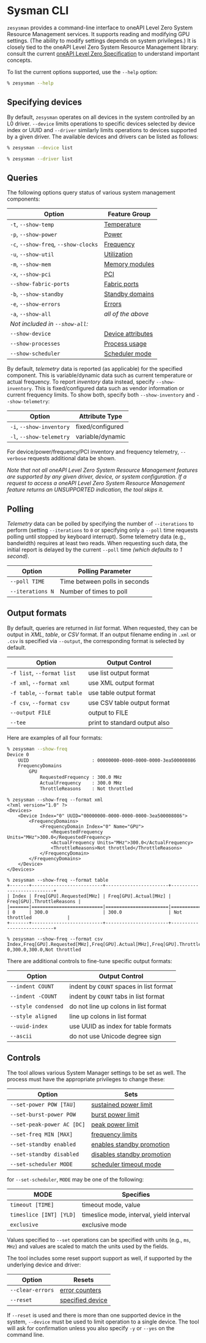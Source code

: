 # Sysman CLI

`zesysman` provides a command-line interface to oneAPI Level Zero System Resource Management services. It supports reading and modifying GPU settings. (The ability to modify settings depends on system privileges.) It is closely tied to the oneAPI Level Zero System Resource Management library: consult the current [oneAPI Level Zero Specification][1] to understand important concepts.

To list the current options supported, use the `--help` option:

```bash
% zesysman --help
```

## Specifying devices

By default, `zesysman` operates on all devices in the system controlled by an L0 driver. `--device` limits operations to specific devices selected by device index or UUID and `--driver` similarly limits operations to devices supported by a given driver. The available devices and drivers can be listed as follows:

```bash
% zesysman --device list
```
```bash
% zesysman --driver list
```

## Queries

The following options query status of various system management components:

Option                               | Feature Group
-------------------------------------|------------------------
`-t`, `--show-temp`                  | [Temperature][2]
`-p`, `--show-power`                 | [Power][3]
`-c`, `--show-freq`, `--show-clocks` | [Frequency][4]
`-u`, `--show-util`                  | [Utilization][5]
`-m`, `--show-mem`                   | [Memory modules][6]
`-x`, `--show-pci`                   | [PCI][7]
`--show-fabric-ports`                | [Fabric ports][8]
`-b`, `--show-standby`               | [Standby domains][9]
`-e`, `--show-errors`                | [Errors][10]
`-a`, `--show-all`                   | *all of the above*
*Not included in `--show-all`:*      |
`--show-device`                      | [Device attributes][11]
`--show-processes`                   | [Process usage][12]
`--show-scheduler`                   | [Scheduler mode][13]

By default, *telemetry* data is reported (as applicable) for the specified component. This is variable/dynamic data such as current temperature or actual frequency. To report *inventory* data instead, specify `--show-inventory`. This is fixed/configured data such as vendor information or current frequency limits. To show both, specify both `--show-inventory` and `--show-telemetry`:

Option                   | Attribute Type
-------------------------|-----------------
`-i`, `--show-inventory` | fixed/configured
`-l`, `--show-telemetry` | variable/dynamic

For device/power/frequency/PCI inventory and frequency telemetry, `--verbose` requests additional data be shown.

*Note that not all oneAPI Level Zero System Resource Management features are supported by any given driver, device, or system configuration. If a request to access a oneAPI Level Zero System Resource Management feature returns an UNSUPPORTED indication, the tool skips it.*

## Polling

*Telemetry* data can be polled by specifying the number of `--iterations` to perform (setting `--iterations` to `0` or specifying only a `--poll` time requests polling until stopped by keyboard interrupt). Some telemetry data (e.g., bandwidth) requires at least two reads. When requesting such data, the initial report is delayed by the current `--poll` time *(which defaults to 1 second)*.

Option           | Polling Parameter
-----------------|------------------------------
`--poll TIME`    | Time between polls in seconds
`--iterations N` | Number of times to poll

## Output formats

By default, queries are returned in *list* format. When requested, they can be output in *XML*, *table*, or *CSV* format. If an output filename ending in `.xml` or `.csv` is specified via `--output`, the corresponding format is selected by default.

Option                       | Output Control
-----------------------------|------------------------------
`-f list`, `--format list`   | use list output format
`-f xml`, `--format xml`     | use XML output format
`-f table`, `--format table` | use table output format
`-f csv`, `--format csv`     | use CSV table output format
`--output FILE`              | output to FILE
`--tee`                      | print to standard output also

Here are examples of all four formats:

```bash
% zesysman --show-freq
Device 0
    UUID                       : 00000000-0000-0000-0000-3ea500008086
    FrequencyDomains
        GPU
            RequestedFrequency : 300.0 MHz
            ActualFrequency    : 300.0 MHz
            ThrottleReasons    : Not throttled
```
```
% zesysman --show-freq --format xml
<?xml version="1.0" ?>
<Devices>
    <Device Index="0" UUID="00000000-0000-0000-0000-3ea500008086">
        <FrequencyDomains>
            <FrequencyDomain Index="0" Name="GPU">
                <RequestedFrequency Units="MHz">300.0</RequestedFrequency>
                <ActualFrequency Units="MHz">300.0</ActualFrequency>
                <ThrottleReasons>Not throttled</ThrottleReasons>
            </FrequencyDomain>
        </FrequencyDomains>
    </Device>
</Devices>
```
```
% zesysman --show-freq --format table
+-------+--------------------------+-----------------------+---------------------------+
| Index | Freq[GPU].Requested[MHz] | Freq[GPU].Actual[MHz] | Freq[GPU].ThrottleReasons |
|=======|==========================|=======================|===========================|
| 0     | 300.0                    | 300.0                 | Not throttled             |
+-------+--------------------------+-----------------------+---------------------------+
```
```
% zesysman --show-freq --format csv
Index,Freq[GPU].Requested[MHz],Freq[GPU].Actual[MHz],Freq[GPU].ThrottleReasons
0,300.0,300.0,Not throttled
```

There are additional controls to fine-tune specific output formats:

Option              | Output Control
--------------------|----------------------------------------
`--indent COUNT`    | indent by `COUNT` spaces in list format
`--indent -COUNT`   | indent by `COUNT` tabs in list format
`--style condensed` | do not line up colons in list format
`--style aligned`   | line up colons in list format 
`--uuid-index`      | use UUID as index for table formats
`--ascii`           | do not use Unicode degree sign

## Controls

The tool allows various System Manager settings to be set as well. The process must have the appropriate privileges to change these:

Option                     | Sets
---------------------------|--------------------------------
`--set-power POW [TAU]`    | [sustained power limit][3]
`--set-burst-power POW`    | [burst power limit][3]
`--set-peak-power AC [DC]` | [peak power limit][3]
`--set-freq MIN [MAX]`     | [frequency limits][4]
`--set-standby enabled`    | [enables standby promotion][9]
`--set-standby disabled`   | [disables standby promotion][9]
`--set-scheduler MODE`     | [scheduler timeout mode][13]

for `--set-scheduler`, `MODE` may be one of the following:

MODE                    | Specifies
------------------------|-----------------------------------------
`timeout [TIME]`        | timeout mode, value
`timeslice [INT] [YLD]` | timeslice mode, interval, yield interval
`exclusive`             | exclusive mode

Values specified to `--set` operations can be specified with units (e.g., `ms`, `MHz`) and values are scaled to match the units used by the fields.

The tool includes some reset support support as well, if supported by the underlying device and driver:

Option           | Resets
-----------------|-----------------------
`--clear-errors` | [error counters][10]
`--reset`        | [specified device][14]

If `--reset` is used and there is more than one supported device in the system, `--device` must be used to limit operation to a single device. The tool will ask for confirmation unless you also specify `-y` or `--yes` on the command line.

[1]: https://spec.oneapi.com/versions/0.7/oneL0/tools/SYSMAN.html
[2]: https://spec.oneapi.com/versions/0.7/oneL0/tools/SYSMAN.html#querying-temperature
[3]: https://spec.oneapi.com/versions/0.7/oneL0/tools/SYSMAN.html#operations-on-power-domains
[4]: https://spec.oneapi.com/versions/0.7/oneL0/tools/SYSMAN.html#operations-on-frequency-domains
[5]: https://spec.oneapi.com/versions/0.7/oneL0/tools/SYSMAN.html#operations-on-engine-groups
[6]: https://spec.oneapi.com/versions/0.7/oneL0/tools/SYSMAN.html#querying-memory-modules
[7]: https://spec.oneapi.com/versions/0.7/oneL0/tools/SYSMAN.html#pci-link-operations
[8]: https://spec.oneapi.com/versions/0.7/oneL0/tools/SYSMAN.html#operations-on-fabric-ports
[9]: https://spec.oneapi.com/versions/0.7/oneL0/tools/SYSMAN.html#operations-on-standby-domains
[10]: https://spec.oneapi.com/versions/0.7/oneL0/tools/SYSMAN.html#querying-ras-errors
[11]: https://spec.oneapi.com/versions/0.7/oneL0/tools/SYSMAN.html#device-properties
[12]: https://spec.oneapi.com/versions/0.7/oneL0/tools/SYSMAN.html#host-processes
[13]: https://spec.oneapi.com/versions/0.7/oneL0/tools/SYSMAN.html#scheduler-operations
[14]: https://spec.oneapi.com/versions/0.7/oneL0/tools/SYSMAN.html#device-reset
